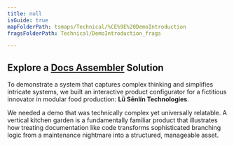 ```yaml
---
title: null
isGuide: true
mapFolderPath: tsmaps/Technical/%CE%9E%20DemoIntroduction
fragsFolderPath: Technical/DemoIntroduction_frags

---
```



<!-- tsGuideRenderComment {"guide":{"id":"xbLKsd08i","path":"Technical","fragmentFolderPath":"Technical/DemoIntroduction_frags"},"fragment":{"id":"xbLKsd08i","topLevelMapKey":"u5gguY01On","mapKeyChain":"u5gguY01On","guideID":"xbLKsd2Lf","guidePath":"c:/GitHub/MuddySpud/MuddySpud.github.io/tsmaps/Technical/DemoIntroduction.tsmap","chartKey":"u5gguY01On","isLeaf":false,"options":[{"id":"xbLKtD22y","order":1},{"id":"xbLKtv2C1","option":"The Features You'll See...","order":2,"isAncillary":true}]}} -->

## Explore a [Docs Assembler](https://marketplace.visualstudio.com/items?itemName=netoftrees.documentation-assembler) Solution

To demonstrate a system that captures complex thinking and simplifies intricate systems, we built an interactive product configurator for a fictitious innovator in modular food production: **Lǜ Sēnlín Technologies**.

We needed a demo that was technically complex yet universally relatable. A vertical kitchen garden is a fundamentally familiar product that illustrates how treating documentation like code transforms sophisticated branching logic from a maintenance nightmare into a structured, manageable asset.

